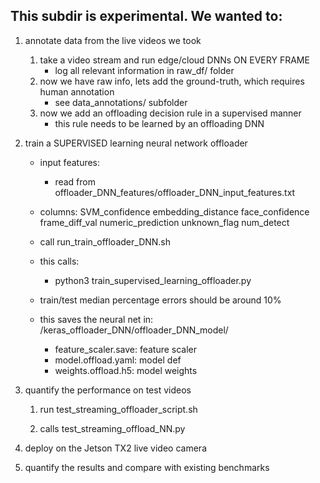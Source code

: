 <!--
 * @Author: Ken Kaneki
 * @Date: 2021-07-05 13:10:57
 * @LastEditTime: 2021-07-21 18:34:56
 * @Description: README
-->
## This subdir is experimental. We wanted to:

1. annotate data from the live videos we took
    1. take a video stream and run edge/cloud DNNs ON EVERY FRAME
        - log all relevant information in raw_df/ folder
    2. now we have raw info, lets add the ground-truth, which requires human annotation
        - see data_annotations/ subfolder
    3. now we add an offloading decision rule in a supervised manner
        - this rule needs to be learned by an offloading DNN

2. train a SUPERVISED learning neural network offloader
   - input features:

     - read from offloader_DNN_features/offloader_DNN_input_features.txt

    - columns:
        SVM_confidence
        embedding_distance
        face_confidence
        frame_diff_val
        numeric_prediction
        unknown_flag
        num_detect

   - call run_train_offloader_DNN.sh
   - this calls:
        - python3 train_supervised_learning_offloader.py

   - train/test median percentage errors should be around 10%

    - this saves the neural net in:
    /keras_offloader_DNN/offloader_DNN_model/
        - feature_scaler.save: feature scaler
        - model.offload.yaml: model def
        - weights.offload.h5: model weights

3. quantify the performance on test videos
    1. run test_streaming_offloader_script.sh

    2. calls test_streaming_offload_NN.py

4. deploy on the Jetson TX2 live video camera

5. quantify the results and compare with existing benchmarks
